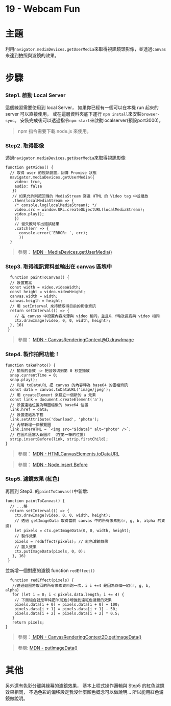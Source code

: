 # 19 - Webcam Fun

# 主題
利用`navigator.mediaDevices.getUserMedia`來取得視訊鏡頭影像，並透過`canvas`來達到拍照與濾鏡的效果。

# 步驟

### Step1. 啟動 Local Server

這個練習需要使用到 local Server，
如果你已經有一個可以在本機 run 起來的 server 可以直接使用，
或在這層資料夾底下運行 `npm install`來安裝`browser-sync`。
安裝完成後可以透過指令`npm start`來啟動localserver(預設port3000)。

> npm 指令需要下載 node.js 來使用。


### Step2. 取得影像

透過`navigator.mediaDevices.getUserMedia`來取得視訊影像


```
function getVideo() {
  // 取得 user 的視訊裝置，回傳 Promise 狀態
  navigator.mediaDevices.getUserMedia({
    video: true,
    audio: false
   })
   // 如果允許則把回傳的 MediaStream 寫進 HTML 的 Video tag 中並播放
   .then(localMediaStream => {
    /* console.log(localMediaStream); */
    video.src = window.URL.createObjectURL(localMediaStream);
    video.play();
    })
    // 當失敗時印出錯誤結果
    .catch(err => {
      console.error(`ERROR: `, err);
      ))
  }
```

> 參閱： <a href="https://developer.mozilla.org/en-US/docs/Web/API/MediaDevices/getUserMedia"> MDN - MediaDevices.getUserMedia()</a>

### Step3. 取得視訊資料並輸出在 canvas 區塊中

```
  function paintToCanvas() {
  // 設置寬高
  const width = video.videoWidth;
  const height = video.videoHeight;
  canvas.width = width;
  canvas.heigth = height;
  // 用 setInterval 來持續取得目前的影像資訊
  return setInterval(() => {
    // 在 canvas 中設置內容來源與 video 相同，並且X、Y軸及長寬與 video 相同
    ctx.drawImage(video, 0, 0, width, height);
  }, 16)
 }
```

> 參閱： <a href="https://developer.mozilla.org/en-US/docs/Web/API/CanvasRenderingContext2D/drawImage"> MDN - CanvasRenderingContext@D.drawImage</a>

### Step4. 製作拍照功能！

```
function takePhoto() {
  // 拍照的音效 -> 把音效切到第 0 秒並播放
  snap.currentTime = 0;
  snap.play();
  // 利用 toDataURL 把 canvas 的內容轉為 base64 的圖檔資訊
  const data = canvas.toDataURL('image/jpeg');
  // 用 createElement 來建立一個新的 a 元素
  const link = document.createElement('a');
  // 設置連結位置為轉圖檔後的 base64 位置
  link.href = data;
  // 設置連結為下載
  link.setAttribute('download', 'photo');
  // 內部新增一個預覽圖
  link.innerHTML = `<img src="${data}" alt="photo" />`;
  // 在圖片區塞入新圖片 （在第一筆的位置）
  strip.insertBefore(link, strip.firstChild);
}
```

> 參閱： <a href="https://developer.mozilla.org/en-US/docs/Web/API/HTMLCanvasElement/toDataURL"> MDN - HTMLCanvasElements.toDataURL</a>

> 參閱： <a href="https://developer.mozilla.org/en-US/docs/Web/API/Node/insertBefore"> MDN - Node.insert Before</a>

### Step5. 濾鏡效果 (紅色)

再回到 Step3. 的`paintToCanvas()`中新增:

```
function paintToCanvas() {
  // ...略
  return setInterval(() => {
    ctx.drawImage(video, 0, 0, width, height);
    // 透過 getImageData 取得當前 canvas 中的所有像素點(r, g, b, alpha 的資訊)
    let pixels = ctx.getImageData(0, 0, width, height);
    // 製作效果
    pixels = redEffect(pixels); // 紅色濾鏡效果
    // 置入效果
    ctx.putImageData(pixels, 0, 0);
   }, 16)
 }
```

並新增一個對應的濾鏡 function `redEffect()`

```
  function redEffect(pixels) {
   //透過迴圈將取回的所有像素資料跑一次，i i +=4 是因為四個一組(r, g, b, alpha)
   for (let i = 0; i < pixels.data.length; i += 4) {
    // 下面組合就是單純把R(紅色)增強到達紅色濾鏡的效果
    pixels.data[i + 0] = pixels.data[i + 0] + 100;
    pixels.data[i + 1] = pixels.data[i + 1] - 50;
    pixels.data[i + 2] = pixels.data[i + 2] * 0.5;
   }
   return pixels;
}
```

> 參閱：<a href="https://developer.mozilla.org/en-US/docs/Web/API/CanvasRenderingContext2D/getImageData"> MDN - CanvasRenderingContext2D.getImageData()</a>

> 參閱: <a href="https://developer.mozilla.org/en-US/docs/Web/API/CanvasRenderingContext2D/putImageData"> MDN - putImageData() </a>

# 其他

另外還有色彩分離與綠幕的濾鏡效果，
基本上程式操作邏輯與 Step5 的紅色濾鏡效果相同，
不過色彩的偏移設定我沒什麼顏色概念可以做說明...
所以能用紅色濾鏡做說明。

